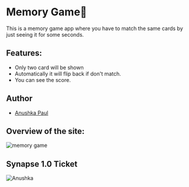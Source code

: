 # Memory Game🧠
This is a memory game app where you have to match the same cards by just seeing it for some seconds.

## Features:
- Only two card will be shown
- Automatically it will flip back if don't match.
- You can see the score.

## Author
- [Anushka Paul](https://github.com/pilipi-puu-puu)

## Overview of the site:
![memory game](https://user-images.githubusercontent.com/87390353/212614262-24c3f9f9-3073-475e-9196-8f560d236776.jpg)

## Synapse 1.0 Ticket
![Anushka](https://user-images.githubusercontent.com/87390353/212614333-4ebd1665-d90c-424b-9ac5-62bee4a31021.png)
